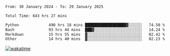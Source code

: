 <!--START_SECTION:waka-->

```txt
From: 30 January 2024 - To: 29 January 2025

Total Time: 643 hrs 27 mins

Python             490 hrs 18 mins ██████████████████▓░░░░░░   74.50 %
Bash               93 hrs 44 mins  ███▓░░░░░░░░░░░░░░░░░░░░░   14.24 %
Markdown           15 hrs 55 mins  ▓░░░░░░░░░░░░░░░░░░░░░░░░   02.42 %
Other              14 hrs 40 mins  ▓░░░░░░░░░░░░░░░░░░░░░░░░   02.23 %
```

<!--END_SECTION:waka-->
[![wakatime](https://wakatime.com/badge/user/5f89a63a-5294-4958-ad30-2b3455e63f2a.svg)](https://wakatime.com/@5f89a63a-5294-4958-ad30-2b3455e63f2a)
